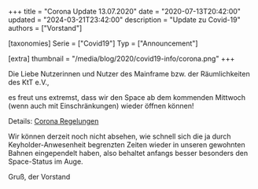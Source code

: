 +++
title = "Corona Update 13.07.2020"
date = "2020-07-13T20:42:00"
updated = "2024-03-21T23:42:00"
description = "Update zu Covid-19"
authors = ["Vorstand"]

[taxonomies]
Serie = ["Covid19"]
Typ = ["Announcement"]

[extra]
thumbnail = "/media/blog/2020/covid19-info/corona.png"
+++

Die Liebe Nutzerinnen und Nutzer des Mainframe bzw. der Räumlichkeiten des KtT e.V.,

es freut uns extremst, dass wir den Space ab dem kommenden Mittwoch (wenn auch mit Einschränkungen) wieder öffnen
können!

Details: [Corona Regelungen](https://dump.ktt-ol.de/Corona-Lockerung.html)

Wir können derzeit noch nicht absehen, wie schnell sich die ja durch Keyholder-Anwesenheit begrenzten Zeiten wieder in
unseren gewohnten Bahnen eingependelt haben, also behaltet anfangs besser besonders den Space-Status im Auge.

Gruß,
der Vorstand
